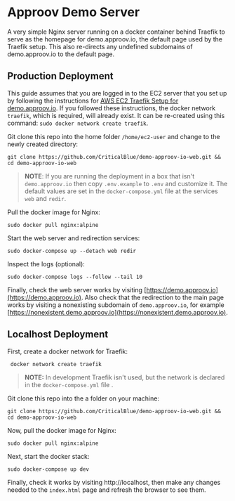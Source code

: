 # Approov Demo Server

A very simple Nginx server running on a docker container behind Traefik to serve as the homepage for demo.approov.io, the default page used by the Traefik setup. This also re-directs any undefined subdomains of demo.approov.io to the default page.


## Production Deployment

This guide assumes that you are logged in to the EC2 server that you set up by following the instructions for [AWS EC2 Traefik Setup for demo.approov.io](https://github.com/CriticalBlue/demo-approov-io-traefik). If you followed these instructions, the docker network `traefik`, which is required, will already exist. It can be re-created using this command: `sudo docker network create traefik`.

Git clone this repo into the home folder `/home/ec2-user` and change to the newly created directory:

```console
git clone https://github.com/CriticalBlue/demo-approov-io-web.git && cd demo-approov-io-web
```

> **NOTE**: If you are running the deployment in a box that isn't `demo.approov.io` then copy `.env.example` to `.env` and customize it. The default values are set in the `docker-compose.yml` file at the services `web` and `redir`.

Pull the docker image for Nginx:

```console
sudo docker pull nginx:alpine
```

Start the web server and redirection services:

```console
sudo docker-compose up --detach web redir
```

Inspect the logs (optional):

```console
sudo docker-compose logs --follow --tail 10
```

Finally, check the web server works by visiting [https://demo.approov.io](https://demo.approov.io). Also check that the redirection to the main page works by visiting a nonexisting subdomain of `demo.approov.io`, for example [https://nonexistent.demo.approov.io](https://nonexistent.demo.approov.io).


## Localhost Deployment

First, create a docker network for Traefik:

```console
 docker network create traefik
```
> **NOTE:** In development Traefik isn't used, but the network is declared in the `docker-compose.yml` file .

Git clone this repo into the a folder on your machine:

```console
git clone https://github.com/CriticalBlue/demo-approov-io-web.git && cd demo-approov-io-web
```

Now, pull the docker image for Nginx:

```console
sudo docker pull nginx:alpine
```

Next, start the docker stack:

```console
sudo docker-compose up dev
```

Finally, check it works by visiting http://localhost, then make any changes needed to the `index.html` page and refresh the browser to see them.
